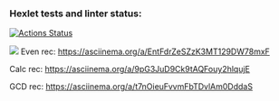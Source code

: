 ### Hexlet tests and linter status:
[![Actions Status](https://github.com/hi-ar/java-project-lvl1/workflows/hexlet-check/badge.svg)](https://github.com/hi-ar/java-project-lvl1/actions)

<a href="https://codeclimate.com/github/codeclimate/codeclimate/test_coverage"><img src="https://api.codeclimate.com/v1/badges/a99a88d28ad37a79dbf6/test_coverage" /></a>
Even rec: https://asciinema.org/a/EntFdrZeSZzK3MT129DW78mxF 

Calc rec: https://asciinema.org/a/9pG3JuD9Ck9tAQFouy2hlqujE

GCD rec: https://asciinema.org/a/t7nOieuFvvmFbTDvlAm0DddaS